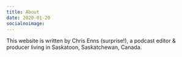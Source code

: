```yaml
---
title: About
date: 2020-01-20
socialnoimage:
---
```


This website is written by Chris Enns (surprise!), a podcast editor & producer living in Saskatoon, Saskatchewan, Canada.

